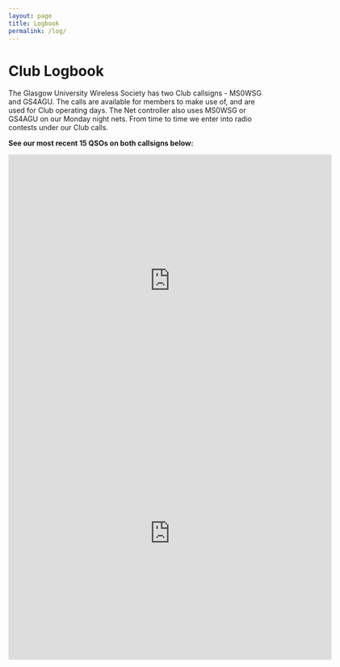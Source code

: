 ```yaml
---
layout: page
title: Logbook
permalink: /log/
---
```


# Club Logbook

The Glasgow University Wireless Society has two Club callsigns - MS0WSG and GS4AGU. The calls are available for members to make use of, and are used for Club operating days. The Net controller also uses MS0WSG or GS4AGU on our Monday night nets. From time to time we enter into radio contests under our Club calls.

**See our most recent 15 QSOs on both callsigns below:**

<iframe align="top" frameborder="0" height="500" scrolling="yes" src="https://logbook.qrz.com/lbstat/MS0WSG/" width="640"></iframe>

<iframe align="top" frameborder="0" height="500" scrolling="yes" src="https://logbook.qrz.com/lbstat/MS0WSG/" width="640"></iframe>
